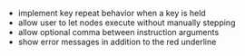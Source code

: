 - implement key repeat behavior when a key is held
- allow user to let nodes execute without manually stepping
- allow optional comma between instruction arguments
- show error messages in addition to the red underline